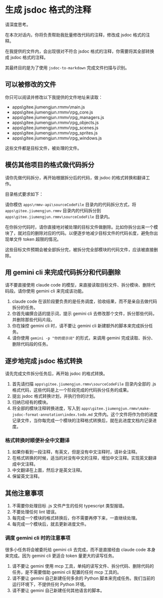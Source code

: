 # 生成 jsdoc 格式的注释

请深度思考。

在本次对话内，你将负责帮助我批量修改代码的注释，修改成 jsdoc 格式的注释。

在我提供的文件内，会出现很对不符合 jsdoc 格式的注释，你需要将其全部转换成 jsdoc 格式的注释。

其最终目的是为了使用 `jsdoc-to-markdown` 完成文件扫描与识别。

## 可以被修改的文件

你只可以阅读并修改以下我提供的文件地址来读取：

- apps\gitee.jiumengjun.rmmv\main.js
- apps\gitee.jiumengjun.rmmv\rpg_core.js
- apps\gitee.jiumengjun.rmmv\rpg_managers.js
- apps\gitee.jiumengjun.rmmv\rpg_objects.js
- apps\gitee.jiumengjun.rmmv\rpg_scenes.js
- apps\gitee.jiumengjun.rmmv\rpg_sprites.js
- apps\gitee.jiumengjun.rmmv\rpg_windows.js

这些文件都是目标文件，被处理的文件。

## 模仿其他项目的格式做代码拆分

请你先做代码拆分，再开始根据拆分后的代码，做 jsdoc 的格式转换和翻译工作。

目录格式要求如下：

请你模仿 `apps\rmmv-api\sourceCodeFile` 目录内的代码拆分方式，将 `apps\gitee.jiumengjun.rmmv` 目录内的代码拆分到 `apps\gitee.jiumengjun.rmmv\sourceCodeFile` 目录内。

在你拆分代码时，请你直接地对被处理的目标文件做删除。比如你拆分出来一个模块了，就对应的删除对应的代码。以便逐步地减少目标文件的代码长度，避免你出现单文件 token 超限的情况。

这些目标文件预期会被全部拆分完，被拆分完全部模块的代码文件，应该被直接删除。

## 用 gemini cli 来完成代码拆分和代码删除

请不要直接使用 claude code 的模型，来直接读取目标文件、拆分模块、删除代码段。请你使用 gemini cli 来完成该功能。

1. claude code 在该阶段要负责的是任务调度，验收结果，而不是亲自去做代码拆分的任务。
2. 你首先编撰合适的提示词，提示 gemini cli 去修改那个文件，拆分那些代码，并删除那些代码片段。
3. 你在操控 gemini cli 时，请不要让 gemini cli 新建额外的脚本来完成拆分任务。
4. 请你使用 `gemini -p "你的提示词"` 的形式，来调用 gemini 完成读取、拆分、删除代码段的任务。

## 逐步地完成 jsdoc 格式转换

请先完成文件拆分任务后，再开始 jsdoc 的格式转换。

1. 首先请扫描 `apps\gitee.jiumengjun.rmmv\sourceCodeFile` 目录内全部的 .js 格式代码，这些代码是上一个阶段完成的代码拆分任务的成果。
2. 提出 jsdoc 格式转换计划，并执行你的计划。
3. 归纳已经有的模块。
4. 将全部的模块注释转换进度，写入到 `apps\gitee.jiumengjun.rmmv\make-jsdoc-format-annotation\index.todo.md` 文件内。这个文件将作为你的进度记录文件，当你每完成一个模块的注释格式转换后，就在此进度文档内记录进度。

### 格式转换时顺便补全中文翻译

1. 如果你看到一段注释，有英文，但是没有中文注释时，请补全注释。
2. 在格式转换的时候，适当的对没有中文的注释，增加中文注释。实现英文翻译成中文注释。
3. 中文翻译在上面，然后才是英文注释。
4. 保留英文注释。

## 其他注意事项

1. 不需要你处理目标 .js 文件产生的任何 typescript 类型报错。
2. 不要处理任何 lint 错误。
3. 每完成一个模块的格式转换后，你不需要再停下来，一直继续处理。
4. 每完成一个模块后，就去更新进度文件。

### 调度 gemini cli 时的注意事项

很多小任务将会被委托给 gemini cli 去完成，而不是直接经由 claude code 本身来完成。因为 gemini cli 更适合 token 量更大的读写任务。

1. 请不要让 gemini 使用 mcp 工具，单纯的读写文件、拆分代码、删除代码的任务，是不需要借助 gemini cli 配置的任何 mcp 工具的。
2. 请不要让 gemini 自己新建任何多余的 Python 脚本来完成任务。我们当前的运行环境下，不提供任何 Python 环境。
3. 请不要让 gemini 自己新建任何其他语言的脚本。
